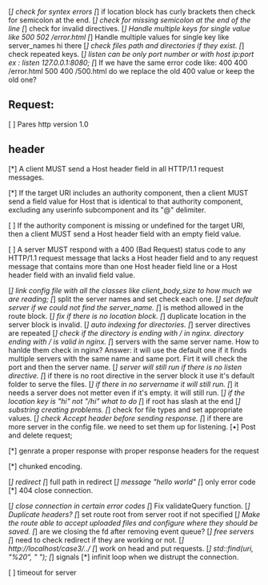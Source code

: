 [*] check for syntex errors
[*] if location block has curly brackets then check for semicolon at the end.
[*] check for missing semicolon at the end of the line
[*] check for invalid directives.
[*] Handle multiple keys for single value like 500 502 /error.html
[*] Handle multiple values for single key like server_names hi there
[*] check files path and directories if they exist.
[*] check repeated keys.
[*] listen can be only port number or with host ip:port ex : listen 127.0.0.1:8080;
[*] If we have the same error code like: 400 400 /error.html 500 400 /500.html do we replace the old 400 value or keep the old one?

## Request:
[ ] Pares http version 1.0

## header
[*] A client MUST send a Host header field in all HTTP/1.1 request messages.

[*] If the target URI includes an authority component, then a client MUST send a field value for Host that is identical to that authority component, excluding any userinfo subcomponent and its "@" delimiter.

[ ] If the authority component is missing or undefined for the target URI, then a client MUST send a Host header field with an empty field value.

[ ] A server MUST respond with a 400 (Bad Request) status code to any HTTP/1.1 request message that lacks a Host header field and to any request message that contains more than one Host header field line or a Host header field with an invalid field value.



[*] link config file with all the classes like client_body_size to how much we are reading; 
[*] split the server names and set check each one.
[*] set default server if we could not find the server_name.
[*] is method allowed in the route block.
[*] fix if there is no location block.
[*] duplicate location in the server block is invalid.
[*] auto indexing for directories.
[*] server directives are repeated
[*] check if the directory is ending with / in nginx. directory ending with / is valid in nginx.
[*] servers with the same server name. How to hanlde them check in nginx?
	Answer: it will use the default one if it finds multiple servers with the same name and same port. Firt it will check the port and then the server name.
[*] server will still run if there is no listen directive.
[*] if there is no root directive in the server block it use it's default folder to serve the files.
[*] if there in no servername it will still run.
[*] it needs a server does not metter even if it's empty. it will still run.
[*] if the location key is "hi" not "/hi" what to do
[*] if root has slash at the end
[*] substring creating problems.
[*] check for file types and set appropriate values.
[*] check Accept header before sending response.
[*] if there are more server in the config file. we need to set them up for listening.
[•] Post and delete request;





[*] genrate a proper response with proper response headers for the request

[*] chunked encoding.

[*] redirect 
[*] full path in redirect
[*] message "hello world"
[*] only error code
[*] 404 close connection.

[*] close connection in certain error codes
[*] Fix validateQuery function.
[*] Duplicate headers?
[*] set route root from server root if not specified
[*] Make the route able to accept uploaded files and configure where they should be saved.
[*] are we closing the fd after removing event queue?
[*] free servers
[*] need to check redirect if they are working or not.
[*] http://localhost/case3/../
[*] work on head and put requests.
[*] std::find(uri, "%20", " ");
[*] signals
[*] infinit loop when we distrupt the connection.

[ ] timeout for server
